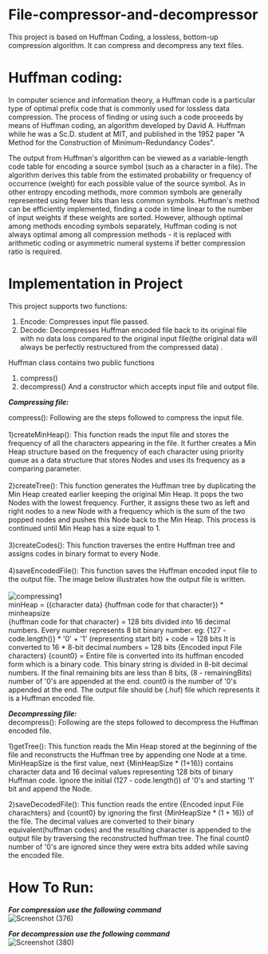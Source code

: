 # File-compressor-and-decompressor
This project is based on Huffman Coding, a lossless, bottom-up compression algorithm. It can compress and decompress any text files.

# Huffman coding:
In computer science and information theory, a Huffman code is a particular type of optimal prefix code that is commonly used for lossless data compression. The process of finding or using such a code proceeds by means of Huffman coding, an algorithm developed by David A. Huffman while he was a Sc.D. student at MIT, and published in the 1952 paper "A Method for the Construction of Minimum-Redundancy Codes".

The output from Huffman's algorithm can be viewed as a variable-length code table for encoding a source symbol (such as a character in a file). The algorithm derives this table from the estimated probability or frequency of occurrence (weight) for each possible value of the source symbol. As in other entropy encoding methods, more common symbols are generally represented using fewer bits than less common symbols. Huffman's method can be efficiently implemented, finding a code in time linear to the number of input weights if these weights are sorted. However, although optimal among methods encoding symbols separately, Huffman coding is not always optimal among all compression methods - it is replaced with arithmetic coding or asymmetric numeral systems if better compression ratio is required.

# Implementation in Project
This project supports two functions:
1) Encode: Compresses input file passed.
2) Decode: Decompresses Huffman encoded file back to its original file with no data loss compared to the original input file(the original data will always be perfectly restructured from the compressed data) .

Huffman class contains two public functions
1) compress()
2) decompress()
And a constructor which accepts input file and output file.

***Compressing file:***

compress(): Following are the steps followed to compress the input file. <br> <br>
1)createMinHeap(): This function reads the input file and stores the frequency of all the characters appearing in the file. It further creates a Min Heap structure based on the frequency of each character using priority queue as a data structure that stores Nodes and uses its frequency as a comparing parameter. <br> <br>
2)createTree(): This function generates the Huffman tree by duplicating the Min Heap created earlier keeping the original Min Heap. It pops the two Nodes with the lowest frequency. Further, it assigns these two as left and right nodes to a new Node with a frequency which is the sum of the two popped nodes and pushes this Node back to the Min Heap. This process is continued until Min Heap has a size equal to 1. <br> <br>
3)createCodes(): This function traverses the entire Huffman tree and assigns codes in binary format to every Node. <br> <br>
4)saveEncodedFile(): This function saves the Huffman encoded input file to the output file. The image below illustrates how the output file is written. <br/> <br/>
![compressing1](https://user-images.githubusercontent.com/97902984/192035098-4d3ab039-09b2-4a8d-a43f-28cdb5801814.png) <br>
minHeap = ({character data} {huffman code for that character}) * minheapsize <br>
{huffman code for that character} = 128 bits divided into 16 decimal numbers. Every number represents 8 bit binary number.
eg: {127 - code.length()} * '0' + '1' (representing start bit) + code = 128 bits
It is converted to 16 * 8-bit decimal numbers = 128 bits
{Encoded input File characters} {count0} = Entire file is converted into its huffman encoded form which is a binary code. This binary string is divided in 8-bit decimal numbers. If the final remaining bits are less than 8 bits, (8 - remainingBits) number of '0's are appended at the end. count0 is the number of '0's appended at the end.
The output file should be (.huf) file which represents it is a Huffman encoded file.

***Decompressing file:*** <br>
decompress(): Following are the steps followed to decompress the Huffman encoded file.

1)getTree(): This function reads the Min Heap stored at the beginning of the file and reconstructs the Huffman tree by appending one Node at a time. MinHeapSize is the first value, next {MinHeapSize * (1+16)} contains character data and 16 decimal values representing 128 bits of binary Huffman code. Ignore the initial (127 - code.length()) of '0's and starting '1' bit and append the Node.

2)saveDecodedFile(): This function reads the entire {Encoded input File charachters} and {count0} by ignoring the first {MinHeapSize * (1 + 16)} of the file. The decimal values are converted to their binary equivalent(huffman codes) and the resulting character is appended to the output file by traversing the reconstructed huffman tree. The final count0 number of '0's are ignored since they were extra bits added while saving the encoded file.

# How To Run:
***For compression use the following command*** <br>
![Screenshot (376)](https://user-images.githubusercontent.com/97902984/192038107-e74e7f5c-6177-4b2e-81be-93897fc2422e.png)

***For decompression use the following command***<br>
![Screenshot (380)](https://user-images.githubusercontent.com/97902984/192038251-adf68eb8-2ded-48df-a79a-c94b4250ef3a.png)
